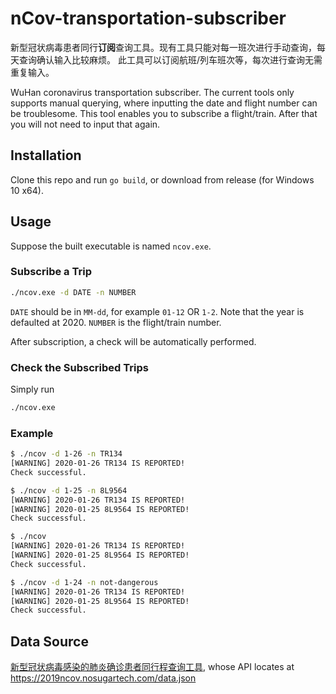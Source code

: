 # nCov-transportation-subscriber

新型冠状病毒患者同行**订阅**查询工具。现有工具只能对每一班次进行手动查询，每天查询确认输入比较麻烦。
此工具可以订阅航班/列车班次等，每次进行查询无需重复输入。

WuHan coronavirus transportation subscriber. The current tools only supports manual querying, where inputting the date and flight number can be troublesome.
This tool enables you to subscribe a flight/train. After that you will not need to input that again.


## Installation

Clone this repo and run `go build`, or download from release (for Windows 10 x64).

## Usage

Suppose the built executable is named `ncov.exe`.

### Subscribe a Trip

```bash
./ncov.exe -d DATE -n NUMBER
```

`DATE` should be in `MM-dd`, for example `01-12` OR `1-2`. Note that the year is defaulted at 2020.
`NUMBER` is the flight/train number.

After subscription, a check will be automatically performed.

### Check the Subscribed Trips

Simply run

```bash
./ncov.exe
```

### Example

```bash
$ ./ncov -d 1-26 -n TR134
[WARNING] 2020-01-26 TR134 IS REPORTED!
Check successful.

$ ./ncov -d 1-25 -n 8L9564
[WARNING] 2020-01-26 TR134 IS REPORTED!
[WARNING] 2020-01-25 8L9564 IS REPORTED!
Check successful.

$ ./ncov
[WARNING] 2020-01-26 TR134 IS REPORTED!
[WARNING] 2020-01-25 8L9564 IS REPORTED!
Check successful.

$ ./ncov -d 1-24 -n not-dangerous
[WARNING] 2020-01-26 TR134 IS REPORTED!
[WARNING] 2020-01-25 8L9564 IS REPORTED!
Check successful.
```

## Data Source

[新型冠状病毒感染的肺炎确诊患者同行程查询工具](https://h5.peopleapp.com/txcx/index.html),
whose API locates at https://2019ncov.nosugartech.com/data.json


